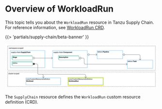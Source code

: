 # Overview of WorkloadRun

This topic tells you about the `WorkloadRun` resource in Tanzu Supply Chain.
For reference information, see [WorkloadRun CRD](../../reference/api/workloadrun.hbs.md).

{{> 'partials/supply-chain/beta-banner' }}


![Diagram of the relationships between key Tanzu Supply Chain resources. Some resources are grouped together as namespace-scoped. Other resources are grouped together as cluster-scoped.](images/core-concepts-workloadruns.png)

The `SupplyChain` resource defines the `WorkloadRun` custom resource definition (CRD).
